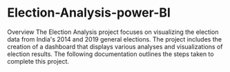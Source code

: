 # Election-Analysis-power-BI

Overview
The Election Analysis project focuses on visualizing the election data from India's 2014 and 2019 general elections. The project includes the creation of a dashboard that displays various analyses and visualizations of election results. The following documentation outlines the steps taken to complete this project.
